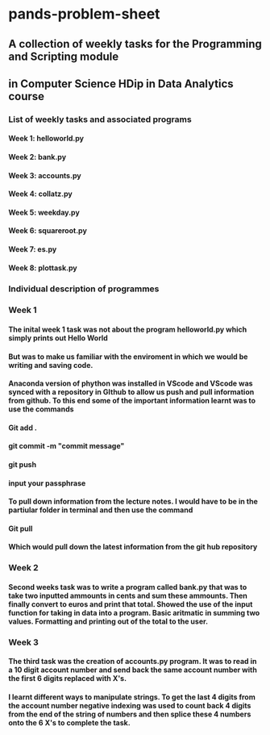 # pands-problem-sheet

## A collection of weekly tasks for the Programming and Scripting module
## in Computer Science HDip in Data Analytics course

### List of weekly tasks and associated programs
#### Week 1:    helloworld.py
#### Week 2:    bank.py
#### Week 3:    accounts.py
#### Week 4:    collatz.py
#### Week 5:    weekday.py
#### Week 6:    squareroot.py
#### Week 7:    es.py
#### Week 8:    plottask.py

### Individual description of programmes

### Week 1
#### The inital week 1 task was not about the program helloworld.py which simply prints out Hello World
#### But was to make us familiar with the enviroment in which we would be writing and saving code.
#### Anaconda version of phython was installed in VScode and VScode was synced with a repository in GIthub to allow us push and pull information from github. To this end some of the important information learnt was to use the commands 
#### Git add .
#### git commit -m "commit message"
#### git push
#### input your passphrase
#### To pull down information from the lecture notes. I would have to be in the partiular folder in terminal and then use the command
#### Git pull 
#### Which would pull down the latest information from the git hub repository


### Week 2
#### Second weeks task was to write a program called bank.py that was to take two inputted ammounts in cents and sum these ammounts. Then finally convert to euros and print that total. Showed the use of the input function for taking in data into a program. Basic aritmatic in summing two values. Formatting and printing out of the total to the user.

### Week 3
#### The third task was the creation of accounts.py program. It was to read in a 10 digit account number and send back the same account number with the first 6 digits replaced with X's.
#### I learnt different ways to manipulate strings. To get the last 4 digits from the account number negative indexing was used to count back 4 digits from the end of the string of numbers and then splice these 4 numbers onto the 6 X's to complete the task.